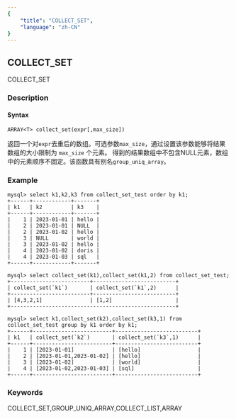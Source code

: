 ```yaml
---
{
    "title": "COLLECT_SET",
    "language": "zh-CN"
}
---
```


<!-- 
Licensed to the Apache Software Foundation (ASF) under one
or more contributor license agreements.  See the NOTICE file
distributed with this work for additional information
regarding copyright ownership.  The ASF licenses this file
to you under the Apache License, Version 2.0 (the
"License"); you may not use this file except in compliance
with the License.  You may obtain a copy of the License at

  http://www.apache.org/licenses/LICENSE-2.0

Unless required by applicable law or agreed to in writing,
software distributed under the License is distributed on an
"AS IS" BASIS, WITHOUT WARRANTIES OR CONDITIONS OF ANY
KIND, either express or implied.  See the License for the
specific language governing permissions and limitations
under the License.
-->

## COLLECT_SET

COLLECT_SET

### Description
#### Syntax

`ARRAY<T> collect_set(expr[,max_size])`

返回一个对`expr`去重后的数组。可选参数`max_size`，通过设置该参数能够将结果数组的大小限制为 `max_size` 个元素。
得到的结果数组中不包含NULL元素，数组中的元素顺序不固定。该函数具有别名`group_uniq_array`。
### Example

```
mysql> select k1,k2,k3 from collect_set_test order by k1;
+------+------------+-------+
| k1   | k2         | k3    |
+------+------------+-------+
|    1 | 2023-01-01 | hello |
|    2 | 2023-01-01 | NULL  |
|    2 | 2023-01-02 | hello |
|    3 | NULL       | world |
|    3 | 2023-01-02 | hello |
|    4 | 2023-01-02 | doris |
|    4 | 2023-01-03 | sql   |
+------+------------+-------+

mysql> select collect_set(k1),collect_set(k1,2) from collect_set_test;
+-------------------------+--------------------------+
| collect_set(`k1`)       | collect_set(`k1`,2)      |
+-------------------------+--------------------------+
| [4,3,2,1]               | [1,2]                    |
+----------------------------------------------------+

mysql> select k1,collect_set(k2),collect_set(k3,1) from collect_set_test group by k1 order by k1;
+------+-------------------------+--------------------------+
| k1   | collect_set(`k2`)       | collect_set(`k3`,1)      |
+------+-------------------------+--------------------------+
|    1 | [2023-01-01]            | [hello]                  |
|    2 | [2023-01-01,2023-01-02] | [hello]                  |
|    3 | [2023-01-02]            | [world]                  |
|    4 | [2023-01-02,2023-01-03] | [sql]                    |
+------+-------------------------+--------------------------+

```

### Keywords
COLLECT_SET,GROUP_UNIQ_ARRAY,COLLECT_LIST,ARRAY
